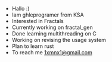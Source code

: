 - Hallo :)
- Iam ghleprogramer from KSA
- Interested in Fractals
- Currently working on fractal_gen
- Done learning multithreading on C
- Working on revising the usage system
- Plan to learn rust
- To reach me 1xmnx1@gmail.com
